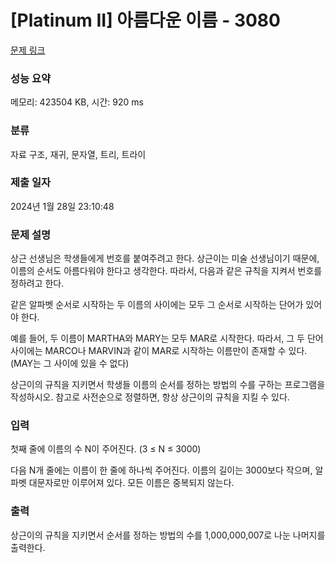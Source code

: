 # [Platinum II] 아름다운 이름 - 3080 

[문제 링크](https://www.acmicpc.net/problem/3080) 

### 성능 요약

메모리: 423504 KB, 시간: 920 ms

### 분류

자료 구조, 재귀, 문자열, 트리, 트라이

### 제출 일자

2024년 1월 28일 23:10:48

### 문제 설명

<p>상근 선생님은 학생들에게 번호를 붙여주려고 한다. 상근이는 미술 선생님이기 때문에, 이름의 순서도 아름다워야 한다고 생각한다. 따라서, 다음과 같은 규칙을 지켜서 번호를 정하려고 한다.</p>

<p>같은 알파벳 순서로 시작하는 두 이름의 사이에는 모두 그 순서로 시작하는 단어가 있어야 한다.</p>

<p>예를 들어, 두 이름이 MARTHA와 MARY는 모두 MAR로 시작한다. 따라서, 그 두 단어 사이에는 MARCO나 MARVIN과 같이 MAR로 시작하는 이름만이 존재할 수 있다. (MAY는 그 사이에 있을 수 없다)</p>

<p>상근이의 규칙을 지키면서 학생들 이름의 순서를 정하는 방법의 수를 구하는 프로그램을 작성하시오. 참고로 사전순으로 정렬하면, 항상 상근이의 규칙을 지킬 수 있다. </p>

### 입력 

 <p>첫째 줄에 이름의 수 N이 주어진다. (3 ≤ N ≤ 3000)</p>

<p>다음 N개 줄에는 이름이 한 줄에 하나씩 주어진다. 이름의 길이는 3000보다 작으며, 알파벳 대문자로만 이루어져 있다. 모든 이름은 중복되지 않는다.</p>

### 출력 

 <p>상근이의 규칙을 지키면서 순서를 정하는 방법의 수를 1,000,000,007로 나눈 나머지를 출력한다.</p>

